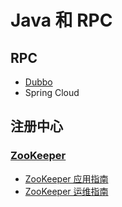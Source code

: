 # Java 和 RPC

## RPC

- [Dubbo](dubbo.md)
- Spring Cloud

## 注册中心

### [ZooKeeper](zookeeper)

- [ZooKeeper 应用指南](zookeeper/zookeeper.md)
- [ZooKeeper 运维指南](zookeeper/zookeeper-ops.md)